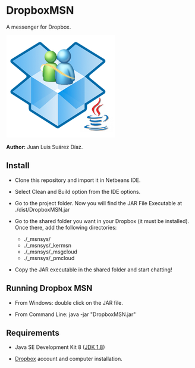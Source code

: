 # DropboxMSN
A messenger for Dropbox.

![Logo](./src/GUI/msn_ultimate1.png)

**Author:** Juan Luis Suárez Díaz.

## Install

- Clone this repository and import it in Netbeans IDE.

- Select Clean and Build option from the IDE options.

- Go to the project folder. Now you will find the JAR File Executable at ./dist/DropboxMSN.jar

- Go to the shared folder you want in your Dropbox (it must be installed). Once there, add the following directories:
  - ./_msnsys/
  - ./_msnsys/_kermsn
  - ./_msnsys/_msgcloud
  - ./_msnsys/_pmcloud

- Copy the JAR executable in the shared folder and start chatting!


## Running Dropbox MSN

- From Windows: double click on the JAR file.

- From Command Line: java -jar "DropboxMSN.jar"

## Requirements

- Java SE Development Kit 8 ([JDK 1.8](http://www.oracle.com/technetwork/java/javase/downloads/jdk8-downloads-2133151.html))

- [Dropbox](https://www.dropbox.com/) account and computer installation.